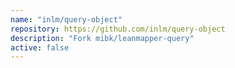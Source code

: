 ```yaml
---
name: "inlm/query-object"
repository: https://github.com/inlm/query-object
description: "Fork mibk/leanmapper-query"
active: false
---
```

